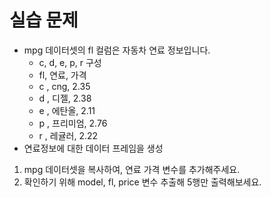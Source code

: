 # 실습 문제
- mpg 데이터셋의 fl 컬럼은 자동차 연료 정보입니다.
  - c, d, e, p, r 구성
  - fl, 연료, 가격
  - c , cng, 2.35
  - d , 디젤, 2.38
  - e , 에탄올, 2.11
  - p , 프리미엄, 2.76
  - r , 레귤러, 2.22 
- 연료정보에 대한 데이터 프레임을 생성
1. mpg 데이터셋을 복사하여, 연료 가격 변수를 추가해주세요.
2. 확인하기 위해 model, fl, price 변수 추출해 5행만 출력해보세요.
